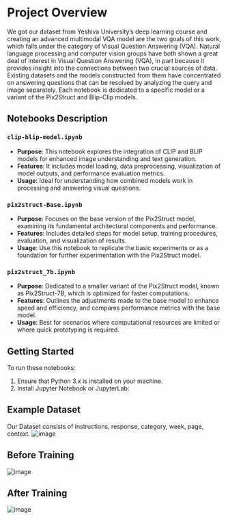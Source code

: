 # Project Overview

We got our dataset from Yeshiva University’s deep learning course and creating an advanced multimodal VQA model are the two goals of this work, which falls under the category of Visual Question Answering (VQA). Natural language processing and computer vision groups have both shown a great deal of interest in Visual Question Answering (VQA), in part because it provides insight into the connections between two crucial sources of data. Existing datasets and the models constructed from them have concentrated on answering questions that can be resolved by analyzing the query and image separately. Each notebook is dedicated to a specific model or a variant of the Pix2Struct and Blip-Clip models.

## Notebooks Description

### `clip-blip-model.ipynb`

- **Purpose**: This notebook explores the integration of CLIP and BLIP models for enhanced image understanding and text generation. 
- **Features**: It includes model loading, data preprocessing, visualization of model outputs, and performance evaluation metrics.
- **Usage**: Ideal for understanding how combined models work in processing and answering visual questions.

### `pix2struct-Base.ipynb`

- **Purpose**: Focuses on the base version of the Pix2Struct model, examining its fundamental architectural components and performance.
- **Features**: Includes detailed steps for model setup, training procedures, evaluation, and visualization of results.
- **Usage**: Use this notebook to replicate the basic experiments or as a foundation for further experimentation with the Pix2Struct model.

### `pix2struct_7b.ipynb`

- **Purpose**: Dedicated to a smaller variant of the Pix2Struct model, known as Pix2Struct-7B, which is optimized for faster computations.
- **Features**: Outlines the adjustments made to the base model to enhance speed and efficiency, and compares performance metrics with the base model.
- **Usage**: Best for scenarios where computational resources are limited or where quick prototyping is required.

## Getting Started

To run these notebooks:
1. Ensure that Python 3.x is installed on your machine.
2. Install Jupyter Notebook or JupyterLab:


## Example Dataset
Our Dataset consists of instructions, response, category, week, page, context.
![image](https://github.com/yeshwanthkesani/VQA_Special_Topics/assets/150316790/892573ec-0de8-41b2-ba73-2d9e789e0cfc)

## Before Training
![image](https://github.com/yeshwanthkesani/VQA_Special_Topics/assets/150316790/a9d6b22a-62a7-4e01-adf7-4ccb1a812533)

## After Training 
![image](https://github.com/yeshwanthkesani/VQA_Special_Topics/assets/150316790/fbfe65a0-d2f8-4fa3-baa5-081504d552b3)


